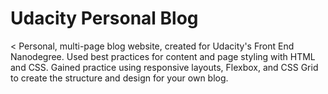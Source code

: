 # Udacity Personal Blog

< Personal, multi-page blog website, created for Udacity's Front End Nanodegree. Used best practices for content and page styling with HTML and CSS. Gained practice using responsive layouts, Flexbox, and CSS Grid to create the structure and design for your own blog.
